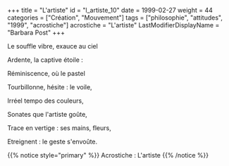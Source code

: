 +++
title = "L'artiste"
id = "l_artiste_10"
date = 1999-02-27
weight = 44
categories = ["Création", "Mouvement"]
tags = ["philosophie", "attitudes", "1999", "acrostiche"]
acrostiche = "L'artiste"
LastModifierDisplayName = "Barbara Post"
+++

Le souffle vibre, exauce au ciel

Ardente, la captive étoile :

Réminiscence, où le pastel

Tourbillonne, hésite : le voile,

Irréel tempo des couleurs,

Sonates que l'artiste goûte,

Trace en vertige : ses mains, fleurs,

Etreignent : le geste s'envoûte.

{{% notice style="primary" %}}
Acrostiche : L'artiste
{{% /notice %}}
